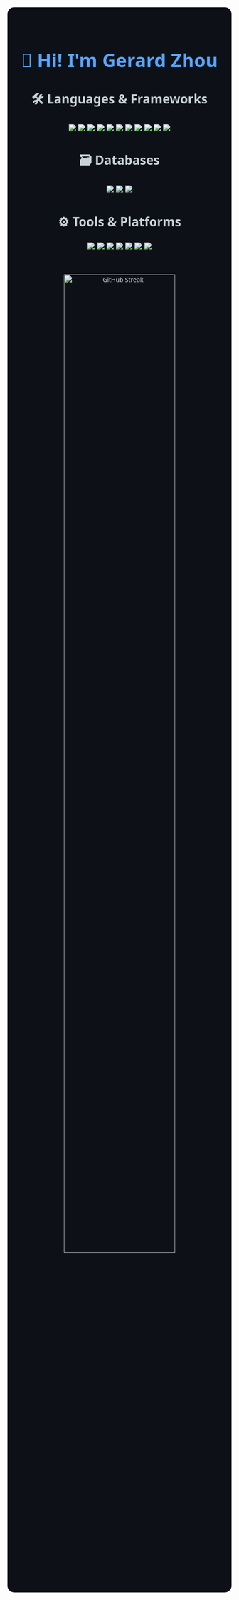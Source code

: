 <!-- Gerard Zhou GitHub Stats Summary -->
<div align="center" style="background:#0d1117; padding: 30px; border-radius: 15px; color: #c9d1d9; max-width: 850px; margin: auto; font-family: 'Segoe UI', sans-serif;">

<h1 style="color: #58a6ff; font-size: 42px; font-weight: bold;">👋 Hi! I'm Gerard Zhou</h1>

<!-- Skills Section -->
<div align="center" style="margin: 40px 0; font-size: 20px;">

  <!-- Languages & Frameworks -->
  <h2 style="color: #c9d1d9; font-size: 28px;">🛠️ Languages & Frameworks</h2>
  <p>
    <img src="https://img.shields.io/badge/Python-3776AB?style=flat&logo=python&logoColor=white&logoWidth=30" />
    <img src="https://img.shields.io/badge/Java-007396?style=flat&logo=java&logoColor=white&logoWidth=30" />
    <img src="https://img.shields.io/badge/C++-00599C?style=flat&logo=c%2B%2B&logoColor=white&logoWidth=30" />
    <img src="https://img.shields.io/badge/JavaScript-F7DF1E?style=flat&logo=javascript&logoColor=black&logoWidth=30" />
    <img src="https://img.shields.io/badge/React-20232A?style=flat&logo=react&logoColor=61DAFB&logoWidth=30" />
    <img src="https://img.shields.io/badge/React_Native-20232A?style=flat&logo=react&logoColor=61DAFB&logoWidth=30" />
    <img src="https://img.shields.io/badge/HTML5-E34F26?style=flat&logo=html5&logoColor=white&logoWidth=30" />
    <img src="https://img.shields.io/badge/CSS3-1572B6?style=flat&logo=css3&logoColor=white&logoWidth=30" />
    <img src="https://img.shields.io/badge/Tailwind_CSS-38B2AC?style=flat&logo=tailwind-css&logoColor=white&logoWidth=30" />
    <img src="https://img.shields.io/badge/Node.js-339933?style=flat&logo=node.js&logoColor=white&logoWidth=30" />
    <img src="https://img.shields.io/badge/Express.js-000000?style=flat&logo=express&logoColor=white&logoWidth=30" />
  </p>

  <!-- Databases -->
  <h2 style="color: #c9d1d9; font-size: 28px;">🗃️ Databases</h2>
  <p>
    <img src="https://img.shields.io/badge/PostgreSQL-4169E1?style=flat&logo=postgresql&logoColor=white&logoWidth=30" />
    <img src="https://img.shields.io/badge/MongoDB-47A248?style=flat&logo=mongodb&logoColor=white&logoWidth=30" />
    <img src="https://img.shields.io/badge/Firebase-FFCA28?style=flat&logo=firebase&logoColor=black&logoWidth=30" />
  </p>

  <!-- Tools & Platforms -->
  <h2 style="color: #c9d1d9; font-size: 28px;">⚙️ Tools & Platforms</h2>
  <p>
    <img src="https://img.shields.io/badge/Linux-FCC624?style=flat&logo=linux&logoColor=black&logoWidth=30" />
    <img src="https://img.shields.io/badge/Windows-0078D6?style=flat&logo=windows&logoColor=white&logoWidth=30" />
    <img src="https://img.shields.io/badge/Git-F05032?style=flat&logo=git&logoColor=white&logoWidth=30" />
    <img src="https://img.shields.io/badge/Jira-0052CC?style=flat&logo=jira&logoColor=white&logoWidth=30" />
    <img src="https://img.shields.io/badge/AWS-232F3E?style=flat&logo=amazon-aws&logoColor=white&logoWidth=30" />
    <img src="https://img.shields.io/badge/REST_API-000000?style=flat&logo=rest&logoColor=white&logoWidth=30" />
    <img src="https://img.shields.io/badge/Agile-F05032?style=flat&logo=agile&logoColor=white&logoWidth=30" />
  </p>
</div>

<!-- GitHub Stats Section -->
<div align="center" style="margin-top: 50px;">

  <img src="https://streak-stats.demolab.com?user=gerardzhou&theme=github-dark&hide_border=true&date_format=M%20j%5B%2C%20Y%5D" alt="GitHub Streak" width="75%" />

  
</div>

</div>
